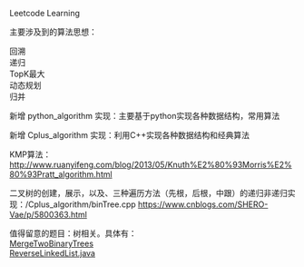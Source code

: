 Leetcode Learning  

主要涉及到的算法思想：  

回溯  
递归  
TopK最大  
动态规划  
归并  

新增 python_algorithm 实现：主要基于python实现各种数据结构，常用算法  
  
新增 Cplus_algorithm 实现：利用C++实现各种数据结构和经典算法  


  
KMP算法： http://www.ruanyifeng.com/blog/2013/05/Knuth%E2%80%93Morris%E2%80%93Pratt_algorithm.html  

二叉树的创建，展示，以及、三种遍历方法（先根，后根，中跟）的递归非递归实现：/Cplus_algorithm/binTree.cpp  https://www.cnblogs.com/SHERO-Vae/p/5800363.html  

值得留意的题目：树相关。具体有：   
[MergeTwoBinaryTrees](https://github.com/Jiede1/leetcode-practice/blob/master/Top100LinkedQuestion/MergeTwoBinaryTrees.java)  
[ReverseLinkedList.java](https://github.com/Jiede1/leetcode-practice/blob/master/Top100LinkedQuestion/ReverseLinkedList.java)  
